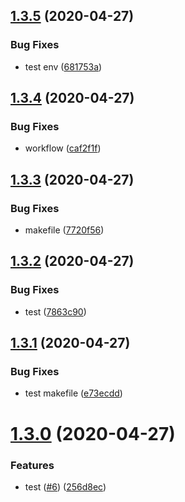 ## [1.3.5](https://github.com/zephyrmathias/next-ebs/compare/v1.3.4...v1.3.5) (2020-04-27)


### Bug Fixes

* test env ([681753a](https://github.com/zephyrmathias/next-ebs/commit/681753a920c630196809a7c50c8c7b0add0e341b))

## [1.3.4](https://github.com/zephyrmathias/next-ebs/compare/v1.3.3...v1.3.4) (2020-04-27)


### Bug Fixes

* workflow ([caf2f1f](https://github.com/zephyrmathias/next-ebs/commit/caf2f1f20fd38eea2c4560e3fa9792982750aa5a))

## [1.3.3](https://github.com/zephyrmathias/next-ebs/compare/v1.3.2...v1.3.3) (2020-04-27)


### Bug Fixes

* makefile ([7720f56](https://github.com/zephyrmathias/next-ebs/commit/7720f565dc01ce140a07e62a4fe16c57dbed3a5a))

## [1.3.2](https://github.com/zephyrmathias/next-ebs/compare/v1.3.1...v1.3.2) (2020-04-27)


### Bug Fixes

* test ([7863c90](https://github.com/zephyrmathias/next-ebs/commit/7863c9003fc332e9e8177b108652a077efbbbda3))

## [1.3.1](https://github.com/zephyrmathias/next-ebs/compare/v1.3.0...v1.3.1) (2020-04-27)


### Bug Fixes

* test makefile ([e73ecdd](https://github.com/zephyrmathias/next-ebs/commit/e73ecddb9e836a2f30786a73c896b13ef5eefe38))

# [1.3.0](https://github.com/zephyrmathias/next-ebs/compare/v1.2.0...v1.3.0) (2020-04-27)


### Features

* test ([#6](https://github.com/zephyrmathias/next-ebs/issues/6)) ([256d8ec](https://github.com/zephyrmathias/next-ebs/commit/256d8eccb589ff18d3e4aa2a45781a9985fc024a))
